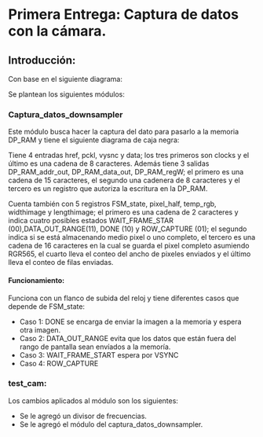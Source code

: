 # Primera Entrega: Captura de datos con la cámara.
## Introducción:

Con base en el siguiente diagrama:

Se plantean los siguientes módulos:
### Captura_datos_downsampler


Este módulo busca hacer la captura del dato para pasarlo a la memoria DP_RAM y tiene el siguiente diagrama de caja negra:

Tiene 4 entradas href, pckl, vysnc y data; los tres primeros son clocks y el último es una cadena de 8 caracteres. Además tiene 3 salidas DP_RAM_addr_out, DP_RAM_data_out, DP_RAM_regW; el primero es una cadena de 15 caracteres, el segundo una cadenera de 8 caracteres y el tercero es un registro que autoriza la escritura en la DP_RAM. 

Cuenta también con 5 registros FSM_state, pixel_half, temp_rgb, widthimage y  lengthimage; el primero es una cadena de 2 caracteres y indica cuatro posibles estados WAIT_FRAME_STAR (00),DATA_OUT_RANGE(11), DONE (10) y ROW_CAPTURE (01); el segundo indica si se está almacenando medio pixel o uno completo, el tercero es una cadena de 16 caracteres en la cual se guarda el pixel completo asumiendo RGR565, el cuarto lleva el conteo del ancho de pixeles enviados y el último lleva el conteo de filas enviadas. 

#### Funcionamiento:

Funciona con un flanco de subida del reloj y tiene diferentes casos que depende de FSM_state: 
- Caso 1: DONE se encarga de enviar la imagen a la memoria y espera otra imagen. 
- Caso 2: DATA_OUT_RANGE evita que los datos que están fuera del rango de pantalla sean envíados a la memoría. 
- Caso 3: WAIT_FRAME_START espera por VSYNC
- Caso 4: ROW_CAPTURE  


### test_cam:
Los cambios aplicados al módulo son los siguientes:

- Se le agregó un divisor de frecuencias.
- Se le agregó el módulo del captura_datos_downsampler.
